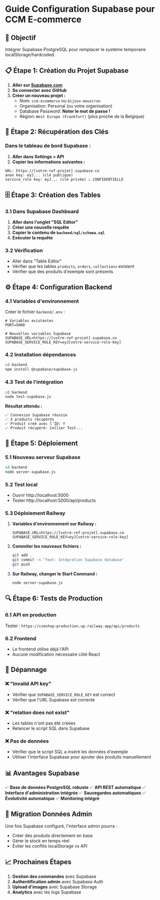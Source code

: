 # Guide Configuration Supabase pour CCM E-commerce

## 🎯 Objectif
Intégrer Supabase PostgreSQL pour remplacer le système temporaire localStorage/hardcoded.

## 📋 Étape 1: Création du Projet Supabase

1. **Aller sur [Supabase.com](https://supabase.com)**
2. **Se connecter avec GitHub**
3. **Créer un nouveau projet :**
   - Nom: `ccm-ecommerce` ou `bijoux-mouscron`
   - Organisation: Personal (ou votre organisation)
   - Database Password: **Noter le mot de passe !**
   - Région: `West Europe (Frankfurt)` (plus proche de la Belgique)

## 🔑 Étape 2: Récupération des Clés

### Dans le tableau de bord Supabase :
1. **Aller dans Settings > API**
2. **Copier les informations suivantes :**

```
URL: https://[votre-ref-projet].supabase.co
anon key: eyJ... (clé publique)
service_role key: eyJ... (clé privée) ⚠️ CONFIDENTIELLE
```

## 🗄️ Étape 3: Création des Tables

### 3.1 Dans Supabase Dashboard
1. **Aller dans l'onglet "SQL Editor"**
2. **Créer une nouvelle requête**
3. **Copier le contenu de `backend/sql/schema.sql`**
4. **Exécuter la requête**

### 3.2 Vérification
- Aller dans "Table Editor"
- Vérifier que les tables `products`, `orders`, `collections` existent
- Vérifier que des produits d'exemple sont présents

## ⚙️ Étape 4: Configuration Backend

### 4.1 Variables d'environnement
Créer le fichier `backend/.env` :

```env
# Variables existantes
PORT=5000

# Nouvelles variables Supabase
SUPABASE_URL=https://[votre-ref-projet].supabase.co
SUPABASE_SERVICE_ROLE_KEY=eyJ[votre-service-role-key]
```

### 4.2 Installation dépendances
```bash
cd backend
npm install @supabase/supabase-js
```

### 4.3 Test de l'intégration
```bash
cd backend
node test-supabase.js
```

**Résultat attendu :**
```
✅ Connexion Supabase réussie
✅ X produits récupérés
✅ Produit créé avec l'ID: Y
✅ Produit récupéré: Collier Test...
```

## 🚀 Étape 5: Déploiement

### 5.1 Nouveau serveur Supabase
```bash
cd backend
node server-supabase.js
```

### 5.2 Test local
- Ouvrir http://localhost:5000
- Tester http://localhost:5000/api/products

### 5.3 Déploiement Railway
1. **Variables d'environnement sur Railway :**
   ```
   SUPABASE_URL=https://[votre-ref-projet].supabase.co
   SUPABASE_SERVICE_ROLE_KEY=eyJ[votre-service-role-key]
   ```

2. **Commiter les nouveaux fichiers :**
   ```bash
   git add .
   git commit -m "feat: Intégration Supabase database"
   git push
   ```

3. **Sur Railway, changer le Start Command :**
   ```
   node server-supabase.js
   ```

## 🔍 Étape 6: Tests de Production

### 6.1 API en production
Tester : `https://ccmshop-production.up.railway.app/api/products`

### 6.2 Frontend
- Le frontend utilise déjà l'API
- Aucune modification nécessaire côté React

## 🐛 Dépannage

### ❌ "Invalid API key"
- Vérifier que `SUPABASE_SERVICE_ROLE_KEY` est correct
- Vérifier que l'URL Supabase est correcte

### ❌ "relation does not exist"
- Les tables n'ont pas été créées
- Relancer le script SQL dans Supabase

### ❌ Pas de données
- Vérifier que le script SQL a inséré les données d'exemple
- Utiliser l'interface Supabase pour ajouter des produits manuellement

## 📊 Avantages Supabase

✅ **Base de données PostgreSQL robuste**
✅ **API REST automatique**
✅ **Interface d'administration intégrée**
✅ **Sauvegardes automatiques**
✅ **Évolutivité automatique**
✅ **Monitoring intégré**

## 🔄 Migration Données Admin

Une fois Supabase configuré, l'interface admin pourra :
- Créer des produits directement en base
- Gérer le stock en temps réel
- Éviter les conflits localStorage vs API

## 📈 Prochaines Étapes

1. **Gestion des commandes** avec Supabase
2. **Authentification admin** avec Supabase Auth
3. **Upload d'images** avec Supabase Storage
4. **Analytics** avec les logs Supabase
